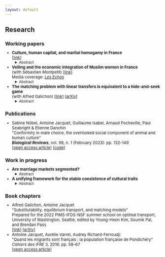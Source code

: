 ```yaml
---
layout: default
---
```


<style type="text/css">
  ul { font-size: 13px; }
  details { margin-left: 10px; font-size: 12px; }
  h3 + ul { margin-top: -5px; }
  h4 + p { margin-top: -15px; }
  h4 + details { margin-top: -15px; }
  p + details { margin-top: -15px; }
  summary + p { text-align: justify; }
</style>


## Research


### Working papers

<ul>
  <li>
    <b> Culture, human capital, and marital homogamy in France </b> <br />
    <!-- <i>(Job Market Paper)</i> -->
    [<a href="assets/JMP_AJacquet.pdf">link</a>]
    <details> <summary> Abstract </summary>
    <p>
What economic sacrifices are people willing to make to transmit their culture?
Using data on religious affiliation in France, I study the intergenerational transmission of religion and how it interacts with children's educational outcomes.
A reduced-form analysis suggests that mothers contribute to religious transmission more than fathers; religious minorities more than majorities; and lower-educated parents more than higher-educated ones.
A mechanism that can explain these patterns is that higher-educated parents have a higher opportunity cost of transmitting their religion to their children.
I investigate this mechanism through a structural model, in which parents endogenously decide their time investments in their child's culture on the one hand, and in their formal education on the other hand.
The analysis suggests that heterogeneities in transmission patterns are driven primarily by heterogeneities in preferences for religious transmission across genders and religious groups, rather than by differences in parents' education.
Furthermore, religious minorities pay a higher price for religious transmission in terms of their children's educational outcomes.
For instance, by measuring this cost in terms of the probability that the child will obtain a college education, Muslim parents pay a cost between 8 and 13 times greater than that for Christians. 
    </p>
    </details>
  </li>

  <li>
    <b> Veiling and the economic integration of Muslim women in France </b> <br />
    (with Sébastien Montpetit)
    [<a href="assets/Veiling_JacquetMontpetit.pdf">link</a>] <br />
    Media coverage: <i>  <a href="https://www.lesechos.fr/idees-debats/editos-analyses/abayas-un-risque-de-segregation-identitaire-1974113">Les Echos</a> </i> 
    <details> <summary> Abstract </summary>
    <p>
This paper provides the first empirical evidence on the economic costs of wearing the Islamic veil and on motives for veiling in a secular Western country.
Using French observational data rather than small-scale interviews, we demonstrate a significant negative correlation between veiling and economic participation, even conditional on the respondent's religious environment.
This newly-documented fact is not consistent with the existing economic theory of veiling in Muslim-majority countries, which has focused on the socio-religious signalling effect of veiling.
We then show that a model which also accounts for reduced economic opportunities for veiled women is consistent with our findings in the Muslim-minority context.
Using a structural interpretation of the model, we then disentangle the various motivations behind the joint decision to veil and to be economically active.
Our findings indicate that veiled women are less economically active not due to religious preferences, but rather because veiling is costly on the labor market.
Additionally, our results emphasize the significance of personal religious motives in the decision to veil, rather than signalling piety to others.
    </p>
    </details>
  </li>
  
  <li>
    <b> The matching problem with linear transfers is equivalent to a hide-and-seek game </b> <br />
    (with Alfred Galichon)
    [<a href="https://arxiv.org/pdf/2402.12200.pdf">link</a>]
    [<a href="https://arxiv.org/abs/2402.12200">arXiv</a>] <br /> 
    <details> <summary> Abstract </summary>
    <p>
Matching problems with linearly transferable utility (LTU) generalize the well-studied transferable utility (TU) case by relaxing the assumption that utility is transferred one-for-one within matched pairs.
We show that LTU matching problems can be reframed as nonzero-sum games between two players, thus generalizing a result from von Neumann.
The underlying linear programming structure of TU matching problems, however, is lost when moving to LTU.
These results draw a new bridge between non-TU matching problems and the theory of bimatrix games, with consequences notably regarding the computation of stable outcomes.
    </p>
    </details>
  </li>
</ul>


### Publications

<ul>
  <li>
    Sabine Nöbel, Antoine Jacquet, Guillaume Isabel, Arnaud Pocheville, Paul Seabright & Etienne Danchin <br />
    "Conformity in mate choice, the overlooked social component of animal and human culture" <br />
    <b><i>Biological Reviews</i></b>, vol. 98, n. 1 (February 2023): pp. 132–149 <br />
    [<a href="https://doi.org/10.1111/brv.12899">open access article</a>] 
    [<a href="https://github.com/antoine-jacquet/project-conformity">code</a>]
  </li>
</ul>


### Work in progress

<ul>
  <li>
    <b> Are marriage markets segmented? </b>
    <details> <summary> Abstract </summary>
    <p>
This paper investigates the role of market segmentation in marital assortativeness, a feature traditionally attributed to variations in the surplus of potential matches within transferable utility models.
I propose a modification to the Choo–Siow model, allowing individuals to be assigned to submarkets according to their gender and other relevant traits.
This segmentation introduces a new explanation for spousal assortativeness, which is accompanied by a redistribution of surplus among partners compared to the original model.
The significance of market segmentation is empirically examined by focusing on the termination of the mandatory military service in France in 1996, a quasi-natural experiment that arguably altered the structure of the marriage market.
Preliminary event study analysis reveals an observable shift in educational homogamy post-termination, emphasizing the influence of market segmentation.
Finally, I discuss the possibility of structurally estimating this extended model.
    </p>
    </details>
  </li>

  <li>
    <b> A unifying framework for the stable coexistence of cultural traits </b>
    <details> <summary> Abstract </summary>
    <p>
    I use the canonical evolutionary model of frequency-dependent selection to develop a unifying framework for the stable coexistence of cultural traits. First, I derive general theoretical results on population dynamics for some common cases, such as random matching or linear assortative matching. In a second step, I consider several examples from the economics and biology literatures, which document and provide reasons for the stable coexistence of cultural traits. I show that these examples can be seen as particular applications of the unifying framework that I propose. Such applications provide natural extensions to the baseline framework, and illustrate its flexibility.
    </p>
    </details>
  </li>

<!--
  <li>
    <b>The evolution of cognitively appealing rituals</b> <br />
    (with Maxime Derex, Ali Seyhun Saral & Manvir Singh)
  </li>
-->
</ul>



### Book chapters

<ul>
  <li>
    Alfred Galichon, Antoine Jacquet <br />
    "Substitutability, equilibrium transport, and matching models" <br />
    Prepared for the 2022 PIMS-IFDS-NSF summer school on optimal transport, University of Washington, Seattle, edited by Young-Heon Kim, Soumik Pal, and Brendan Pass <br />
    [<a href="https://arxiv.org/pdf/2405.07628.pdf">link</a>]
    [<a href="https://arxiv.org/abs/2405.07628">arXiv</a>] <br /> 
  </li>

  <li>
    Antoine Jacquet, Aurélie Varrel, Audrey Richard-Ferroudji <br />
    "Quand les migrants sont français : la population française de Pondichéry" <br />
    <i>Cahiers des IFRE</i> 3, 2016: pp. 58–67 <br />
    [<a href="https://halshs.archives-ouvertes.fr/halshs-01431694/document">open access article</a>]
  </li>
</ul>



